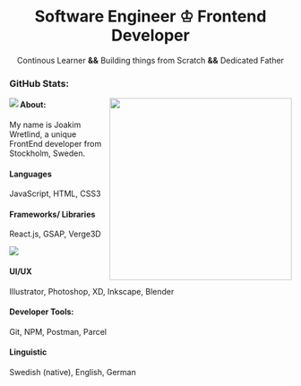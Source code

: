 <h1 align="center">Software Engineer &#9812; Frontend Developer</h1>
<p align="center">Continous Learner <strong>&&</strong> Building things from Scratch <strong>&&</strong> Dedicated Father</p>


<h3>GitHub Stats:</h3>

<img align="left" src="https://github-readme-stats.vercel.app/api?username=joakimwretlind&show_icons=true&theme=react"/>
<img align="right" width="325px" src="githubAssets/earth.png"/>

<h4>About:</h4>
<p>My name is Joakim Wretlind, a unique FrontEnd developer from Stockholm, Sweden.</p>

<h4>Languages</h4>
<p>JavaScript, HTML, CSS3</p>

<h4>Frameworks/ Libraries</h4>
<p>React.js, GSAP, Verge3D </p>
<img src="https://img.shields.io/badge/-Green%20Sock-black?style=for-the-badge&logo=GreenSock&logoColor=88ce02"/>

<h4>UI/UX</h4>
<p>Illustrator, Photoshop, XD, Inkscape, Blender</p>

<h4>Developer Tools:</h4>
<p>Git, NPM, Postman, Parcel</p>

<h4>Linguistic</h4>
<p>Swedish (native), English, German</p>








<!--
**JoakimWretlind/JoakimWretlind** is a ✨ _special_ ✨ repository because its `README.md` (this file) appears on your GitHub profile.

Here are some ideas to get you started:

- 🔭 I’m currently working on ...
- 🌱 I’m currently learning ...
- 👯 I’m looking to collaborate on ...
- 🤔 I’m looking for help with ...
- 💬 Ask me about ...
- 📫 How to reach me: ...
- 😄 Pronouns: ...
- ⚡ Fun fact: ...
-->
